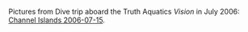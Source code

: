 Pictures from Dive trip aboard the Truth Aquatics _Vision_ in July 2006: [Channel Islands 2006-07-15](/galleries/Channel%20Islands%202006-07-15/index.html).